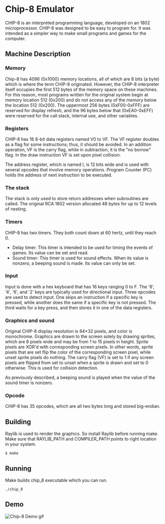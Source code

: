 # Chip-8 Emulator
CHIP-8 is an interpreted programming language, developed on an 1802 microprocessor. CHIP-8 was designed to be easy to program for. It was intended as a simpler way to make small programs and games for the computer.
## Machine Description
### Memory
Chip-8 has 4096 (0x1000) memory locations, all of which are 8 bits (a byte) which is where the term CHIP-8 originated. However, the CHIP-8 interpreter itself occupies the first 512 bytes of the memory space on these machines. For this reason, most programs written for the original system begin at memory location 512 (0x200) and do not access any of the memory below the location 512 (0x200). The uppermost 256 bytes (0xF00-0xFFF) are reserved for display refresh, and the 96 bytes below that (0xEA0-0xEFF) were reserved for the call stack, internal use, and other variables.
### Registers
CHIP-8 has 16 8-bit data registers named V0 to VF. The VF register doubles as a flag for some instructions; thus, it should be avoided. In an addition operation, VF is the carry flag, while in subtraction, it is the "no borrow" flag. In the draw instruction VF is set upon pixel collision.

The address register, which is named I, is 12 bits wide and is used with several opcodes that involve memory operations. Program Counter (PC) holds the address of next instruction to be executed.
### The stack
The stack is only used to store return addresses when subroutines are called. The original RCA 1802 version allocated 48 bytes for up to 12 levels of nesting.
### Timers
CHIP-8 has two timers. They both count down at 60 hertz, until they reach 0.
- Delay timer: This timer is intended to be used for timing the events of games. Its value can be set and read.
- Sound timer: This timer is used for sound effects. When its value is nonzero, a beeping sound is made. Its value can only be set.
### Input
Input is done with a hex keyboard that has 16 keys ranging 0 to F. The '8', '4', '6', and '2' keys are typically used for directional input. Three opcodes are used to detect input. One skips an instruction if a specific key is pressed, while another does the same if a specific key is not pressed. The third waits for a key press, and then stores it in one of the data registers.
### Graphics and sound
Original CHIP-8 display resolution is 64×32 pixels, and color is monochrome. Graphics are drawn to the screen solely by drawing sprites, which are 8 pixels wide and may be from 1 to 15 pixels in height. Sprite pixels are XOR'd with corresponding screen pixels. In other words, sprite pixels that are set flip the color of the corresponding screen pixel, while unset sprite pixels do nothing. The carry flag (VF) is set to 1 if any screen pixels are flipped from set to unset when a sprite is drawn and set to 0 otherwise. This is used for collision detection.

As previously described, a beeping sound is played when the value of the sound timer is nonzero.
### Opcode
CHIP-8 has 35 opcodes, which are all two bytes long and stored big-endian.
## Building
Raylib is used to render the graphics. So install Raylib before running make. Make sure that RAYLIB_PATH and COMPILER_PATH points to right location in your system.
```
$ make
```
## Running
Make builds chip_8 executable which you can run.
```
./chip_8
```
## Demo
![Chip-8 Demo gif](https://github.com/raaes0123/Chip-8-Emulator/tree/main/asset/Missile.gif)